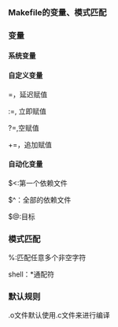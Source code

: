 ### Makefile的变量、模式匹配

### 变量

#### 系统变量

#### 自定义变量

=，延迟赋值

:=, 立即赋值

?=,空赋值

+=，追加赋值

#### 自动化变量

$<:第一个依赖文件

$^：全部的依赖文件

$@:目标

### 模式匹配

%:匹配任意多个非空字符

shell：*通配符

### 默认规则

.o文件默认使用.c文件来进行编译